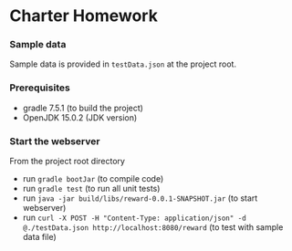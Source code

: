 # Charter Homework

### Sample data
Sample data is provided in `testData.json` at the project root.

### Prerequisites
- gradle 7.5.1 (to build the project)
- OpenJDK 15.0.2 (JDK version)

### Start the webserver
From the project root directory
- run `gradle bootJar` (to compile code)
- run `gradle test` (to run all unit tests)
- run `java -jar build/libs/reward-0.0.1-SNAPSHOT.jar` (to start webserver)
- run `curl -X POST -H "Content-Type: application/json" -d @./testData.json http://localhost:8080/reward` (to test with sample data file)
